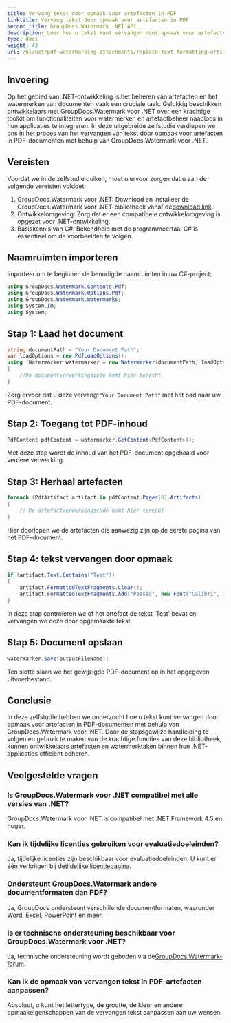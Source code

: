 ```yaml
---
title: Vervang tekst door opmaak voor artefacten in PDF
linktitle: Vervang tekst door opmaak voor artefacten in PDF
second_title: GroupDocs.Watermark .NET API
description: Leer hoe u tekst kunt vervangen door opmaak voor artefacten in PDF-documenten met GroupDocs.Watermark voor .NET. Verbeter moeiteloos het documentbeheer.
type: docs
weight: 43
url: /nl/net/pdf-watermarking-attachments/replace-text-formatting-artifact-pdf/
---
```

## Invoering
Op het gebied van .NET-ontwikkeling is het beheren van artefacten en het watermerken van documenten vaak een cruciale taak. Gelukkig beschikken ontwikkelaars met GroupDocs.Watermark voor .NET over een krachtige toolkit om functionaliteiten voor watermerken en artefactbeheer naadloos in hun applicaties te integreren. In deze uitgebreide zelfstudie verdiepen we ons in het proces van het vervangen van tekst door opmaak voor artefacten in PDF-documenten met behulp van GroupDocs.Watermark voor .NET.
## Vereisten
Voordat we in de zelfstudie duiken, moet u ervoor zorgen dat u aan de volgende vereisten voldoet:
1.  GroupDocs.Watermark voor .NET: Download en installeer de GroupDocs.Watermark voor .NET-bibliotheek vanaf de[download link](https://releases.groupdocs.com/Watermark/net/).
2. Ontwikkelomgeving: Zorg dat er een compatibele ontwikkelomgeving is opgezet voor .NET-ontwikkeling.
3. Basiskennis van C#: Bekendheid met de programmeertaal C# is essentieel om de voorbeelden te volgen.

## Naamruimten importeren
Importeer om te beginnen de benodigde naamruimten in uw C#-project:
```csharp
using GroupDocs.Watermark.Contents.Pdf;
using GroupDocs.Watermark.Options.Pdf;
using GroupDocs.Watermark.Watermarks;
using System.IO;
using System;
```
## Stap 1: Laad het document
```csharp
string documentPath = "Your Document Path";
var loadOptions = new PdfLoadOptions();
using (Watermarker watermarker = new Watermarker(documentPath, loadOptions))
{
    //De documentverwerkingscode komt hier terecht
}
```
 Zorg ervoor dat u deze vervangt`"Your Document Path"` met het pad naar uw PDF-document.
## Stap 2: Toegang tot PDF-inhoud
```csharp
PdfContent pdfContent = watermarker.GetContent<PdfContent>();
```
Met deze stap wordt de inhoud van het PDF-document opgehaald voor verdere verwerking.
## Stap 3: Herhaal artefacten
```csharp
foreach (PdfArtifact artifact in pdfContent.Pages[0].Artifacts)
{
    // De artefactverwerkingscode komt hier terecht
}
```
Hier doorlopen we de artefacten die aanwezig zijn op de eerste pagina van het PDF-document.
## Stap 4: tekst vervangen door opmaak
```csharp
if (artifact.Text.Contains("Test"))
{
    artifact.FormattedTextFragments.Clear();
    artifact.FormattedTextFragments.Add("Passed", new Font("Calibri", 19, FontStyle.Bold), Color.Red, Color.Aqua);
}
```
In deze stap controleren we of het artefact de tekst 'Test' bevat en vervangen we deze door opgemaakte tekst.
## Stap 5: Document opslaan
```csharp
watermarker.Save(outputFileName);
```
Ten slotte slaan we het gewijzigde PDF-document op in het opgegeven uitvoerbestand.

## Conclusie
In deze zelfstudie hebben we onderzocht hoe u tekst kunt vervangen door opmaak voor artefacten in PDF-documenten met behulp van GroupDocs.Watermark voor .NET. Door de stapsgewijze handleiding te volgen en gebruik te maken van de krachtige functies van deze bibliotheek, kunnen ontwikkelaars artefacten en watermerktaken binnen hun .NET-applicaties efficiënt beheren.
## Veelgestelde vragen
### Is GroupDocs.Watermark voor .NET compatibel met alle versies van .NET?
GroupDocs.Watermark voor .NET is compatibel met .NET Framework 4.5 en hoger.
### Kan ik tijdelijke licenties gebruiken voor evaluatiedoeleinden?
 Ja, tijdelijke licenties zijn beschikbaar voor evaluatiedoeleinden. U kunt er één verkrijgen bij de[tijdelijke licentiepagina](https://purchase.groupdocs.com/temporary-license/).
### Ondersteunt GroupDocs.Watermark andere documentformaten dan PDF?
Ja, GroupDocs ondersteunt verschillende documentformaten, waaronder Word, Excel, PowerPoint en meer.
### Is er technische ondersteuning beschikbaar voor GroupDocs.Watermark voor .NET?
 Ja, technische ondersteuning wordt geboden via de[GroupDocs.Watermark-forum](https://forum.groupdocs.com/c/watermark/19).
### Kan ik de opmaak van vervangen tekst in PDF-artefacten aanpassen?
Absoluut, u kunt het lettertype, de grootte, de kleur en andere opmaakeigenschappen van de vervangen tekst aanpassen aan uw wensen.